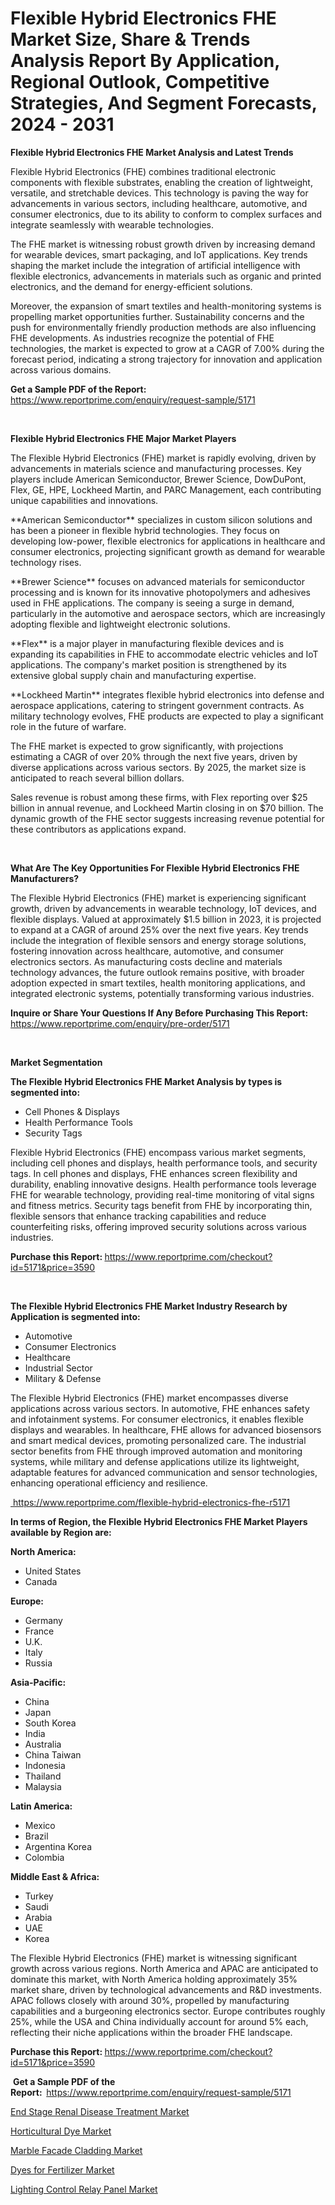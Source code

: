 <p><h1>Flexible Hybrid Electronics FHE Market Size, Share & Trends Analysis Report By Application, Regional Outlook, Competitive Strategies, And Segment Forecasts, 2024 - 2031</h1></p><p><strong>Flexible Hybrid Electronics FHE Market Analysis and Latest Trends</strong></p>
<p><p>Flexible Hybrid Electronics (FHE) combines traditional electronic components with flexible substrates, enabling the creation of lightweight, versatile, and stretchable devices. This technology is paving the way for advancements in various sectors, including healthcare, automotive, and consumer electronics, due to its ability to conform to complex surfaces and integrate seamlessly with wearable technologies.</p><p>The FHE market is witnessing robust growth driven by increasing demand for wearable devices, smart packaging, and IoT applications. Key trends shaping the market include the integration of artificial intelligence with flexible electronics, advancements in materials such as organic and printed electronics, and the demand for energy-efficient solutions. </p><p>Moreover, the expansion of smart textiles and health-monitoring systems is propelling market opportunities further. Sustainability concerns and the push for environmentally friendly production methods are also influencing FHE developments. As industries recognize the potential of FHE technologies, the market is expected to grow at a CAGR of 7.00% during the forecast period, indicating a strong trajectory for innovation and application across various domains.</p></p>
<p><strong>Get a Sample PDF of the Report:&nbsp;</strong> <a href="https://www.reportprime.com/enquiry/request-sample/5171">https://www.reportprime.com/enquiry/request-sample/5171</a></p>
<p>&nbsp;</p>
<p><strong>Flexible Hybrid Electronics FHE Major Market Players</strong></p>
<p><p>The Flexible Hybrid Electronics (FHE) market is rapidly evolving, driven by advancements in materials science and manufacturing processes. Key players include American Semiconductor, Brewer Science, DowDuPont, Flex, GE, HPE, Lockheed Martin, and PARC Management, each contributing unique capabilities and innovations.</p><p>**American Semiconductor** specializes in custom silicon solutions and has been a pioneer in flexible hybrid technologies. They focus on developing low-power, flexible electronics for applications in healthcare and consumer electronics, projecting significant growth as demand for wearable technology rises.</p><p>**Brewer Science** focuses on advanced materials for semiconductor processing and is known for its innovative photopolymers and adhesives used in FHE applications. The company is seeing a surge in demand, particularly in the automotive and aerospace sectors, which are increasingly adopting flexible and lightweight electronic solutions.</p><p>**Flex** is a major player in manufacturing flexible devices and is expanding its capabilities in FHE to accommodate electric vehicles and IoT applications. The company's market position is strengthened by its extensive global supply chain and manufacturing expertise.</p><p>**Lockheed Martin** integrates flexible hybrid electronics into defense and aerospace applications, catering to stringent government contracts. As military technology evolves, FHE products are expected to play a significant role in the future of warfare.</p><p>The FHE market is expected to grow significantly, with projections estimating a CAGR of over 20% through the next five years, driven by diverse applications across various sectors. By 2025, the market size is anticipated to reach several billion dollars.</p><p>Sales revenue is robust among these firms, with Flex reporting over $25 billion in annual revenue, and Lockheed Martin closing in on $70 billion. The dynamic growth of the FHE sector suggests increasing revenue potential for these contributors as applications expand.</p></p>
<p>&nbsp;</p>
<p><strong>What Are The Key Opportunities For Flexible Hybrid Electronics FHE Manufacturers?</strong></p>
<p><p>The Flexible Hybrid Electronics (FHE) market is experiencing significant growth, driven by advancements in wearable technology, IoT devices, and flexible displays. Valued at approximately $1.5 billion in 2023, it is projected to expand at a CAGR of around 25% over the next five years. Key trends include the integration of flexible sensors and energy storage solutions, fostering innovation across healthcare, automotive, and consumer electronics sectors. As manufacturing costs decline and materials technology advances, the future outlook remains positive, with broader adoption expected in smart textiles, health monitoring applications, and integrated electronic systems, potentially transforming various industries.</p></p>
<p><strong>Inquire or Share Your Questions If Any Before Purchasing This Report:</strong> <a href="https://www.reportprime.com/enquiry/pre-order/5171">https://www.reportprime.com/enquiry/pre-order/5171</a></p>
<p>&nbsp;</p>
<p><strong>Market Segmentation</strong></p>
<p><strong>The Flexible Hybrid Electronics FHE Market Analysis by types is segmented into:</strong></p>
<p><ul><li>Cell Phones & Displays</li><li>Health Performance Tools</li><li>Security Tags</li></ul></p>
<p><p>Flexible Hybrid Electronics (FHE) encompass various market segments, including cell phones and displays, health performance tools, and security tags. In cell phones and displays, FHE enhances screen flexibility and durability, enabling innovative designs. Health performance tools leverage FHE for wearable technology, providing real-time monitoring of vital signs and fitness metrics. Security tags benefit from FHE by incorporating thin, flexible sensors that enhance tracking capabilities and reduce counterfeiting risks, offering improved security solutions across various industries.</p></p>
<p><strong>Purchase this Report:&nbsp;</strong><a href="https://www.reportprime.com/checkout?id=5171&price=3590">https://www.reportprime.com/checkout?id=5171&price=3590</a></p>
<p>&nbsp;</p>
<p><strong>The Flexible Hybrid Electronics FHE Market Industry Research by Application is segmented into:</strong></p>
<p><ul><li>Automotive</li><li>Consumer Electronics</li><li>Healthcare</li><li>Industrial Sector</li><li>Military & Defense</li></ul></p>
<p><p>The Flexible Hybrid Electronics (FHE) market encompasses diverse applications across various sectors. In automotive, FHE enhances safety and infotainment systems. For consumer electronics, it enables flexible displays and wearables. In healthcare, FHE allows for advanced biosensors and smart medical devices, promoting personalized care. The industrial sector benefits from FHE through improved automation and monitoring systems, while military and defense applications utilize its lightweight, adaptable features for advanced communication and sensor technologies, enhancing operational efficiency and resilience.</p></p>
<p><a href="https://www.reportprime.com/flexible-hybrid-electronics-fhe-r5171">&nbsp;https://www.reportprime.com/flexible-hybrid-electronics-fhe-r5171</a></p>
<p><strong>In terms of Region, the Flexible Hybrid Electronics FHE Market Players available by Region are:</strong></p>
<p>
    <p> <strong> North America: </strong>
        <ul>
            <li>United States</li>
            <li>Canada</li>
        </ul>
        </p> 
    <p> <strong> Europe: </strong>
        <ul>
            <li>Germany</li>
            <li>France</li>
            <li>U.K.</li>
            <li>Italy</li>
            <li>Russia</li>
        </ul>
        </p> 
    <p> <strong> Asia-Pacific: </strong>
        <ul>
            <li>China</li>
            <li>Japan</li>
            <li>South Korea</li>
            <li>India</li>
            <li>Australia</li>
            <li>China Taiwan</li>
            <li>Indonesia</li>
            <li>Thailand</li>
            <li>Malaysia</li>
        </ul>
        </p> 
    <p> <strong> Latin America: </strong>
        <ul>
            <li>Mexico</li>
            <li>Brazil</li>
            <li>Argentina Korea</li>
            <li>Colombia</li>
        </ul>
        </p> 
    <p> <strong> Middle East & Africa: </strong>
        <ul>
            <li>Turkey</li>
            <li>Saudi</li>
            <li>Arabia</li>
            <li>UAE</li>
            <li>Korea</li>
        </ul>
    </p>
    </p>
<p><p>The Flexible Hybrid Electronics (FHE) market is witnessing significant growth across various regions. North America and APAC are anticipated to dominate this market, with North America holding approximately 35% market share, driven by technological advancements and R&D investments. APAC follows closely with around 30%, propelled by manufacturing capabilities and a burgeoning electronics sector. Europe contributes roughly 25%, while the USA and China individually account for around 5% each, reflecting their niche applications within the broader FHE landscape.</p></p>
<p><strong>Purchase this Report: </strong><a href="https://www.reportprime.com/checkout?id=5171&price=3590">https://www.reportprime.com/checkout?id=5171&price=3590</a></p>
<p>&nbsp;<strong>Get a Sample PDF of the Report:&nbsp;&nbsp;</strong><a href="https://www.reportprime.com/enquiry/request-sample/5171">https://www.reportprime.com/enquiry/request-sample/5171</a></p>
<p><strong></strong></p>
<p><p><a href="https://www.linkedin.com/pulse/end-stage-renal-disease-treatment-industry-sector-market-dynamics-qotce?trackingId=Ok7sNRTzTZ6Bqe%2BRNgZrzQ%3D%3D">End Stage Renal Disease Treatment Market</a></p><p><a href="https://www.linkedin.com/pulse/analyzing-key-drivers-horticultural-dye-market-trends-future-wyfoc?trackingId=zRji0UdsRfSmLjHOWqQg1w%3D%3D">Horticultural Dye Market</a></p><p><a href="https://issuu.com/reportprime-2/docs/marble-facade-cladding-market-size-_c2d31e03a081e6">Marble Facade Cladding Market</a></p><p><a href="https://www.linkedin.com/pulse/strategic-market-insights-navigating-global-dyes-fertilizer-nyaqc?trackingId=9YVdQ8KtSJuacOjUny7%2F9g%3D%3D">Dyes for Fertilizer Market</a></p><p><a href="https://issuu.com/reportprime-2/docs/lighting-control-relay-panel-market_3838deb9b94cf2">Lighting Control Relay Panel Market</a></p></p>